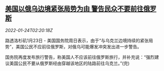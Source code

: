<!--1642991462000-->
[美国以俄乌边境紧张局势为由 警告民众不要前往俄罗斯](https://cn.reuters.com/article/us-warn-travel-russia-0124-idCNKBS2JY052)
------

<div><i>2022-01-24T02:20:18Z</i></div><p>路透洛杉矶1月23日 - 美国国务院周日表示，由于“与乌克兰边境持续的紧张局势”，美国公民不应前往俄罗斯，对俄乌可能爆发冲突发出进一步警告。</p><p>国务院再度发布旅行警告，称美国人不应该前往俄罗斯旅行，并补充说：“强烈建议美国公民不要从俄罗斯经由穿越该地区的陆路前往乌克兰。”(完)</p>
